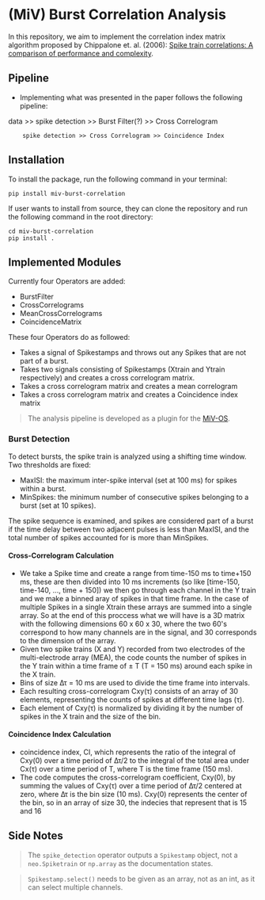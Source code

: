 # (MiV) Burst Correlation Analysis

In this repository, we aim to implement the correlation index matrix algorithm proposed by Chippalone et. al. (2006): [Spike train correlations: A comparison of performance and complexity](https://www.sciencedirect.com/science/article/pii/S0006899306008018).

## Pipeline

- Implementing what was presented in the paper follows the following pipeline:

data >> spike detection >> Burst Filter(?) >> Cross Correlogram

        spike detection >> Cross Correlogram >> Coincidence Index

## Installation

To install the package, run the following command in your terminal:

```
pip install miv-burst-correlation
```

If user wants to install from source, they can clone the repository and run the following command in the root directory:

```
cd miv-burst-correlation
pip install .
```

## Implemented Modules

Currently four Operators are added:
- BurstFilter
- CrossCorrelograms
- MeanCrossCorrelograms
- CoincidenceMatrix


These four Operators do as followed:
- Takes a signal of Spikestamps and throws out any Spikes that are not part of a burst.
- Takes two signals consisting of Spikestamps (Xtrain and Ytrain respectively) and creates a cross correlogram matrix.
- Takes a cross correlogram matrix and creates a mean correlogram
- Takes a cross correlogram matrix and creates a Coincidence index matrix

> The analysis pipeline is developed as a plugin for the [MiV-OS](https://github.com/GazzolaLab/MiV-OS).

### Burst Detection

To detect bursts, the spike train is analyzed using a shifting time window. Two thresholds are fixed:

- MaxISI: the maximum inter-spike interval (set at 100 ms) for spikes within a burst.
- MinSpikes: the minimum number of consecutive spikes belonging to a burst (set at 10 spikes).

The spike sequence is examined, and spikes are considered part of a burst if the time delay between two adjacent pulses is less than MaxISI, and the total number of spikes accounted for is more than MinSpikes.

#### Cross-Correlogram Calculation

- We take a Spike time and create a range from time-150 ms to time+150 ms, these are then divided into 10 ms increments (so like [time-150, time-140, ..., time + 150]) we then go through each channel in the Y train and we make a binned aray of spikes in that time frame. In the case of multiple Spikes in a single Xtrain these arrays are summed into a single array. So at the end of this proccess what we will have is a 3D matrix with the following dimensions 60 x 60 x 30, where the two 60's correspond to how many channels are in the signal, and 30 corresponds to the dimension of the array.
- Given two spike trains (X and Y) recorded from two electrodes of the multi-electrode array (MEA), the code counts the number of spikes in the Y train within a time frame of ± T (T = 150 ms) around each spike in the X train.
- Bins of size Δτ = 10 ms are used to divide the time frame into intervals.
- Each resulting cross-correlogram Cxy(τ) consists of an array of 30 elements, representing the counts of spikes at different time lags (τ).
- Each element of Cxy(τ) is normalized by dividing it by the number of spikes in the X train and the size of the bin.


#### Coincidence Index Calculation

- coincidence index, CI, which represents the ratio of the integral of Cxy(0) over a time period of Δτ/2 to the integral of the total area under Cx(τ) over a time period of T, where T is the time frame (150 ms).
- The code computes the cross-correlogram coefficient, Cxy(0), by summing the values of Cxy(τ) over a time period of Δτ/2 centered at zero, where Δτ is the bin size (10 ms).
Cxy(0) represents the center of the bin, so in an array of size 30, the indecies that represent that is 15 and 16

## Side Notes

> The `spike_detection` operator outputs a `Spikestamp` object, not a `neo.Spiketrain` or `np.array` as the documentation states.

> `Spikestamp.select()` needs to be given as an array, not as an int, as it can select multiple channels.
